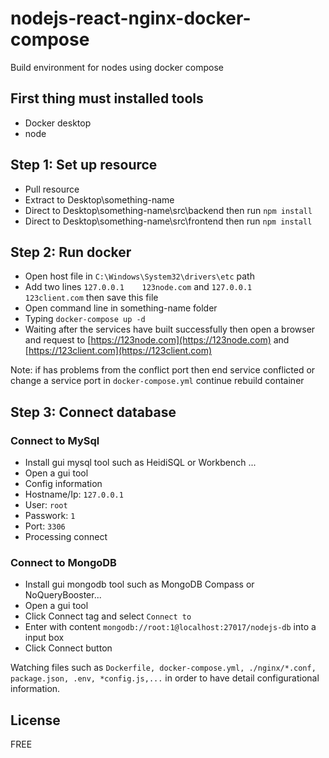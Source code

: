 # nodejs-react-nginx-docker-compose
Build environment for nodes using docker compose

## First thing must installed tools
- Docker desktop
- node
## Step 1: Set up resource
- Pull resource
- Extract to Desktop\something-name
- Direct to Desktop\something-name\src\backend then run ``npm install``
- Direct to Desktop\something-name\src\frontend then run ``npm install``
## Step 2: Run docker
- Open host file in ``C:\Windows\System32\drivers\etc`` path 
- Add two lines ``127.0.0.1    123node.com`` and ``127.0.0.1    123client.com`` then save this file
- Open command line in something-name folder
- Typing ``docker-compose up -d``
- Waiting after the services have built successfully then open a browser and request to [https://123node.com](https://123node.com) and [https://123client.com](https://123client.com)

Note: if has problems from the conflict port then end service conflicted or change a service port in ``docker-compose.yml`` continue rebuild container
## Step 3: Connect database

### Connect to MySql
- Install gui mysql tool such as HeidiSQL or Workbench ...
- Open a gui tool
- Config information
- Hostname/Ip: ``127.0.0.1``
- User: ``root``
- Passwork: ``1``
- Port: ``3306``
- Processing connect

### Connect to MongoDB
- Install gui mongodb tool such as MongoDB Compass or NoQueryBooster...
- Open a gui tool
- Click Connect tag and select ``Connect to``
- Enter with content ``mongodb://root:1@localhost:27017/nodejs-db`` into a input box
- Click Connect button


Watching files such as ``Dockerfile, docker-compose.yml, ./nginx/*.conf, package.json, .env, *config.js,...`` in order to have detail configurational information.

## License
FREE